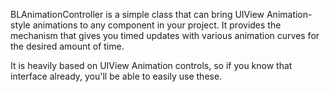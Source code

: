 BLAnimationController is a simple class that can bring UIView Animation-style animations to any component in your project.  It provides the mechanism that gives you timed updates with various animation curves for the desired amount of time.

It is heavily based on UIView Animation controls, so if you know that interface already, you'll be able to easily use these.